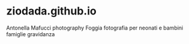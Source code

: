 # ziodada.github.io
Antonella Mafucci photography Foggia fotografia per neonati e bambini famiglie gravidanza
